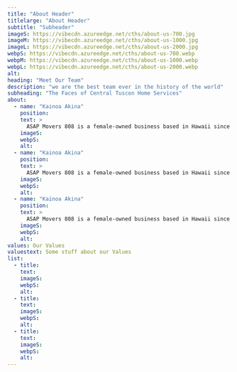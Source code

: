 ```yaml
---
title: "About Header"
titlelarge: "About Header"
subtitle: "Subheader"
imageS: https://vibecdn.azureedge.net/cths/about-us-700.jpg
imageM: https://vibecdn.azureedge.net/cths/about-us-1000.jpg
imageL: https://vibecdn.azureedge.net/cths/about-us-2000.jpg
webpS: https://vibecdn.azureedge.net/cths/about-us-700.webp
webpM: https://vibecdn.azureedge.net/cths/about-us-1000.webp
webpL: https://vibecdn.azureedge.net/cths/about-us-2000.webp
alt:
heading: "Meet Our Team"
description: "we are the best team ever in the history of the world"
subheading: "The Faces of Central Tuscon Home Services"
about:
  - name: "Kainoa Akina"
    position:
    text: >
      ASAP Movers 808 is a female-owned business based in Hawaii since 2020. While our small business may be the new kid on the block, we have years of moving experience and a passion for getting your belongings where they need to be.  
    imageS:
    webpS:
    alt:
  - name: "Kainoa Akina"
    position:
    text: >
      ASAP Movers 808 is a female-owned business based in Hawaii since 2020. While our small business may be the new kid on the block, we have years of moving experience and a passion for getting your belongings where they need to be.  
    imageS:
    webpS:
    alt:
  - name: "Kainoa Akina"
    position:
    text: >
      ASAP Movers 808 is a female-owned business based in Hawaii since 2020. While our small business may be the new kid on the block, we have years of moving experience and a passion for getting your belongings where they need to be.  
    imageS:
    webpS:
    alt:
values: Our Values
valuestext: Some stuff about our Values
list:
  - title:
    text:
    imageS:
    webpS:
    alt:
  - title:
    text:
    imageS:
    webpS:
    alt:
  - title:
    text:
    imageS:
    webpS:
    alt:    
---
```

